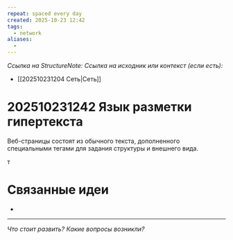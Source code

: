 ```yaml
---
repeat: spaced every day
created: 2025-10-23 12:42
tags:
  - network
aliases:
  -
---
```

*Ссылка на StructureNote:*
*Ссылка на исходник или контекст (если есть):*
- [[202510231204 Сеть|Сеть]]

# 202510231242 Язык разметки гипертекста

Веб-страницы состоят из обычного текста, дополненного специальными тегами для задания структуры и внешнего вида.

т
# Связанные идеи

- 

---

*Что стоит развить? Какие вопросы возникли?*
